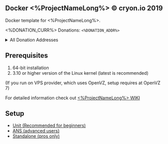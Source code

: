 ## Docker <%ProjectNameLong%> © cryon.io 2019

Docker template for <%ProjectNameLong%>.


<%DONATION_CURR%> Donations: `<%DONATION_ADDR%>`

<details>
<summary>All Donation Addresses</summary>
<p>
<% -- src/modules/donations.md -- %>
</p>
</details> 

## Prerequisites 

1. 64-bit installation
2. 3.10 or higher version of the Linux kernel (latest is recommended)

(If you run on VPS provider, which uses OpenVZ, setup requires at OpenVZ 7)

For detailed information check out [<%ProjectNameLong%> WIKI](https://github.com/<%Repository%>/wiki)

## Setup

- [Unit (Recommended for beginners)](https://github.com/<%Repository%>/wiki/%5Bsetup%5D-Unit)
- [ANS (advanced users)](https://github.com/<%Repository%>/wiki/%5Bsetup%5D-ANS)
- [Standalone (pros only)](https://github.com/<%Repository%>/wiki/%5Bsetup%5D-Standalone)

